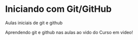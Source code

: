 # Iniciando com Git/GitHub
 Aulas iniciais de git e github

 Aprendendo git e github nas aulas ao vido do Curso em video!
